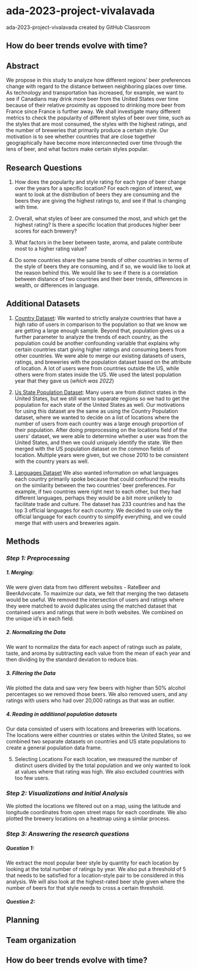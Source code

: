 # ada-2023-project-vivalavada
ada-2023-project-vivalavada created by GitHub Classroom

## How do beer trends evolve with time? 


## Abstract 

We propose in this study to analyze how different regions' beer preferences change with regard to the distance between neighboring places over time. As technology and transportation has increased, for example, we want to see if Canadians may drink more beer from the United States over time because of their relative proximity as opposed to drinking more beer from France since France is further away. We shall investigate many different metrics to check the popularity of different styles of beer over time, such as the styles that are most consumed, the styles with the highest ratings, and the number of breweries that primarily produce a certain style. Our motivation is to see whether countries that are close together geographically have become more interconnected over time through the lens of beer, and what factors make certain styles popular. 

## Research Questions

1. How does the popularity and style rating for each type of beer change over the years for a specific location? For each region of interest, we want to look at the distribution of beers they are consuming and the beers they are giving the highest ratings to, and see if that is changing with time. 

2. Overall, what styles of beer are consumed the most, and which get the highest rating? Is there a specific location that produces higher beer scores for each brewery?

3. What factors in the beer between taste, aroma, and palate contribute most to a higher rating value? 

4. Do some countries share the same trends of other countries in terms of the style of beers they are consuming, and if so, we would like to look at the reason behind this. We would like to see if there is a correlation between distance of two countries and their beer trends, differences in wealth, or differences in language. 




## Additional Datasets 

1. [Country Dataset](https://www.kaggle.com/datasets/iamsouravbanerjee/world-population-dataset): We wanted to strictly analyze countries that have a high ratio of users in comparison to the population so that we know we are getting a large enough sample. Beyond that, population gives us a further parameter to analyze the trends of each country, as the population could be another confounding variable that explains why certain countries start giving higher ratings and consuming beers from other countries. We were able to merge our existing datasets of users, ratings, and breweries with the population dataset based on the attribute of location. A lot of users were from countries outside the US, while others were from states inside the US. We used the latest population year that they gave us (*which was 2022*)

2. [Us State Population Dataset](https://www.census.gov/data/tables/time-series/demo/popest/2020s-state-total.html): Many users are from distinct states in the United States, but we still want to separate regions so we had to get the population for each state of the United States as well. Our motivations for using this dataset are the same as using the Country Population dataset, where we wanted to decide on a list of locations where the number of users from each country was a large enough proportion of their population. After doing preprocessing on the locations field of the users' dataset, we were able to determine whether a user was from the United States, and then we could uniquely identify the state. We then merged with the US population dataset on the common fields of location. Multiple years were given, but we chose 2010 to be consistent with the country years as well.

3. [Languages Dataset](https://resourcewatch.org/data/explore/soc_071_world_languages?section=Discover&selectedCollection=&zoom=3&lat=0&lng=0&pitch=0&bearing=0&basemap=dark&labels=light&layers=%5B%7B%22dataset%22%3A%2220662342-dcdd-4a42-9f58-bcc80217de71%22%2C%22opacity%22%3A1%2C%22layer%22%3A%22f2d76e6b-060d-4dc9-83ea-284bef6b2aae%22%7D%5D&aoi=&page=1&sort=most-viewed&sortDirection=-1)
   We also wanted information on what languages each country primarily spoke because that could confound the results on the similarity between the two countries' beer preferences. For example, if two countries were right next to each other, but they had different languages, perhaps they would be a bit more unlikely to facilitate trade and culture. The dataset has 233 countries and has the top 3 official languages for each country. We decided to use only the official language for each country to simplify everything, and we could merge that with users and breweries again. 


## Methods 

### *Step 1: Preprocessing*

##### *1. Merging*:
We were given data from two different websites - RateBeer and BeerAdvocate. To maximize our data, we felt that merging the two datasets would be useful. We removed the intersection of users and ratings where they were matched to avoid duplicates using the matched dataset that contained users and ratings that were in both websites. We combined on the unique id’s in each field.

##### *2. Normalizing the Data*

We want to normalize the data for each aspect of ratings such as palate, taste, and aroma by subtracting each value from the mean of each year and then dividing by the standard deviation to reduce bias.

##### *3. Filtering the Data*

We plotted the data and saw very few beers with higher than 50% alcohol percentages so we removed those beers. We also removed users, and any ratings with users who had over 20,000 ratings as that was an outlier. 

##### *4. Reading in additional population datasets*

Our data consisted of users with locations and breweries with locations. The locations were either countries or states within the United States, so we combined two separate datasets on countries and US state populations to create a general population data frame. 

5. Selecting Locations
For each location, we measured the number of distinct users divided by the total population and we only wanted to look at values where that rating was high. We also excluded countries with too few users.

### *Step 2: Visualizations and Initial Analysis*

We plotted the locations we filtered out on a map, using the latitude and longitude coordinates from open street maps for each coordinate. We also plotted the brewery locations on a heatmap using a similar process. 

### *Step 3: Answering the research questions*
 
##### *Question 1*:
We extract the most popular beer style by quantity for each location by looking at the total number of ratings by year. We also put a threshold of 5 that needs to be satisfied for a location-style pair to be considered in this analysis. We will also look at the highest-rated beer style given where the number of beers for that style needs to cross a certain threshold.  

##### *Question 2*:





## Planning

## Team organization

## How do beer trends evolve with time? 

